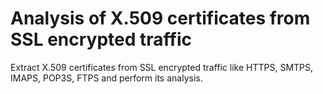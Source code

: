 # Analysis of X.509 certificates from SSL encrypted traffic


Extract X.509 certificates from SSL encrypted traffic like HTTPS, SMTPS, IMAPS, POP3S, FTPS and perform its analysis.